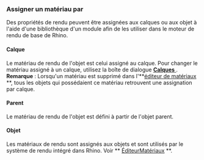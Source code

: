### Assigner un matériau par
Des propriétés de rendu peuvent être assignées aux calques ou aux objet à l'aide d'une bibliothèque d'un module afin de les utiliser dans le moteur de rendu de base de Rhino.

#### Calque
Le matériau de rendu de l'objet est celui assigné au calque. Pour changer le matériau assigné à un calque, utilisez la boîte de dialogue [**Calques** ](layer.html) .
 **Remarque** : Lorsqu'un matériau est supprimé dans l'**[éditeur de matériaux](materialeditor.html) **, tous les objets qui possédaient ce matériau retrouvent une assignation par calque.

#### Parent
Le matériau de rendu de l'objet est défini à partir de l'objet parent.

#### Objet
Les matériaux de rendu sont assignés aux objets et sont utilisés par le système de rendu intégré dans Rhino.
Voir ** [ÉditeurMatériaux](materialeditor.html) **.